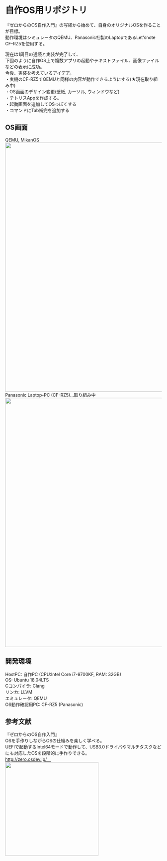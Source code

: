 # 自作OS用リポジトリ <br>
『ゼロからのOS自作入門』の写経から始めて、自身のオリジナルOSを作ることが目標。<br>
動作環境はシミュレータのQEMU、Panasonic社製のLaptopであるLet'snote CF-RZ5を使用する。<br>

現在は1周目の通読と実装が完了して、<br>
下図のように自作OS上で複数アプリの起動やテキストファイル、画像ファイルなどの表示に成功。<br>
今後、実装を考えているアイデア。<br>
・実機のCF-RZ5でQEMUと同様の内容が動作できるようにする(★現在取り組み中)<br>
・OS画面のデザイン変更(壁紙, カーソル, ウィンドウなど)<br>
・テトリスAppを作成する。 <br>
・起動画面を追加してOSっぽくする<br>
・コマンドにTab補完を追加する<br>

## OS画面<br>
QEMU, MikanOS<br>
<img src="https://user-images.githubusercontent.com/74296872/176450306-08a06869-ec79-4333-99cb-38f8183aaf2d.gif" width="800"><br>
Panasonic Laptop-PC (CF-RZ5)…取り組み中<br>
<img src="https://user-images.githubusercontent.com/74296872/177804955-b11e2853-9755-4466-82d9-fbe8b0c0cfde.png" width="800"><br>

## 開発環境<br>
HostPC: 自作PC (CPU:Intel Core i7-9700KF, RAM: 32GB)<br>
OS: Ubuntu 18.04LTS<br>
Cコンパイラ: Clang <br>
リンカ: LLVM<br>
エミュレータ: QEMU<br>
OS動作確認用PC: CF-RZ5 (Panasonic)<br>

## 参考文献 <br>
『ゼロからのOS自作入門』<br>
OSを手作りしながらOSの仕組みを楽しく学べる。<br>
UEFIで起動するIntel64モードで動作して、USB3.0ドライバやマルチタスクなどにも対応したOSを段階的に手作りできる。<br>
http://zero.osdev.jp/　<br>
<img src="https://user-images.githubusercontent.com/74296872/173007556-5feaa90e-a987-4574-867c-3d0823655e1c.png" width="300">
